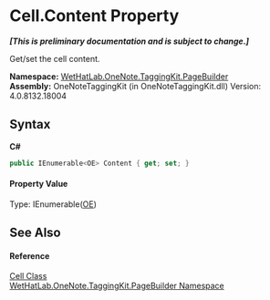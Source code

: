 # Cell.Content Property 
 _**\[This is preliminary documentation and is subject to change.\]**_

Get/set the cell content.

**Namespace:**&nbsp;<a href="56352230-71f2-f4b7-63a8-983965663af5">WetHatLab.OneNote.TaggingKit.PageBuilder</a><br />**Assembly:**&nbsp;OneNoteTaggingKit (in OneNoteTaggingKit.dll) Version: 4.0.8132.18004

## Syntax

**C#**<br />
``` C#
public IEnumerable<OE> Content { get; set; }
```


#### Property Value
Type: IEnumerable(<a href="6d00c7e2-1ce9-f79b-727b-125206c5880d">OE</a>)

## See Also


#### Reference
<a href="66fe52c1-34fd-3769-2ea3-c5ed0c1d65ca">Cell Class</a><br /><a href="56352230-71f2-f4b7-63a8-983965663af5">WetHatLab.OneNote.TaggingKit.PageBuilder Namespace</a><br />